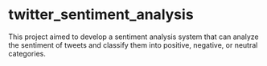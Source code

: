 # twitter_sentiment_analysis
This project aimed to develop a sentiment analysis system that can analyze the sentiment of tweets and classify them into positive, negative, or neutral categories.
